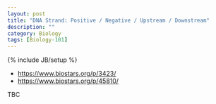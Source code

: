 ```yaml
---
layout: post
title: "DNA Strand: Positive / Negative / Upstream / Downstream"
description: ""
category: Biology
tags: [Biology-101]
---
```

{% include JB/setup %}

- https://www.biostars.org/p/3423/
- https://www.biostars.org/p/45810/

TBC
